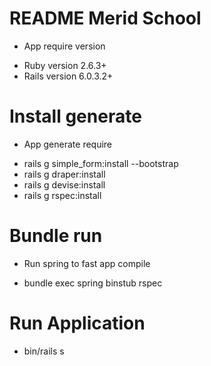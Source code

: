 # README Merid School

- App require version

* Ruby version 2.6.3+
* Rails version 6.0.3.2+


# Install generate

- App generate require
* rails g simple_form:install --bootstrap
* rails g draper:install
* rails g devise:install
* rails g rspec:install

# Bundle run
- Run spring to fast app compile
* bundle exec spring binstub rspec

# Run Application

* bin/rails s
